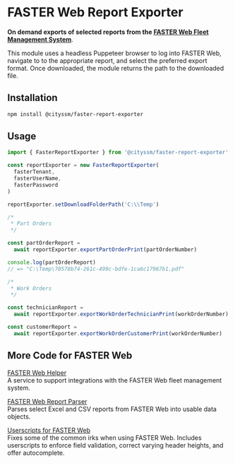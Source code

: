 # FASTER Web Report Exporter

**On demand exports of selected reports from the
[FASTER Web Fleet Management System](https://fasterasset.com/products/fleet-management-software/)**.

This module uses a headless Puppeteer browser to log into FASTER Web,
navigate to to the appropriate report,
and select the preferred export format.
Once downloaded, the module returns the path to the downloaded file.

## Installation

```sh
npm install @cityssm/faster-report-exporter
```

## Usage

```javascript
import { FasterReportExporter } from '@cityssm/faster-report-exporter'

const reportExporter = new FasterReportExporter(
  fasterTenant,
  fasterUserName,
  fasterPassword
)

reportExporter.setDownloadFolderPath('C:\\Temp')

/*
 * Part Orders
 */

const partOrderReport =
  await reportExporter.exportPartOrderPrint(partOrderNumber)

console.log(partOrderReport)
// => "C:\Temp\70578b74-261c-499c-bdfe-1ca6c17967b1.pdf"

/*
 * Work Orders
 */

const technicianReport =
  await reportExporter.exportWorkOrderTechnicianPrint(workOrderNumber)

const customerReport =
  await reportExporter.exportWorkOrderCustomerPrint(workOrderNumber)
```

## More Code for FASTER Web

[FASTER Web Helper](https://github.com/cityssm/faster-web-helper)<br />
A service to support integrations with the FASTER Web fleet management system.

[FASTER Web Report Parser](https://github.com/cityssm/node-faster-report-parser)<br />
Parses select Excel and CSV reports from FASTER Web into usable data objects.

[Userscripts for FASTER Web](https://cityssm.github.io/userscripts/#userscripts-for-faster-web)<br />
Fixes some of the common irks when using FASTER Web.
Includes userscripts to enforce field validation, correct varying header heights,
and offer autocomplete.
